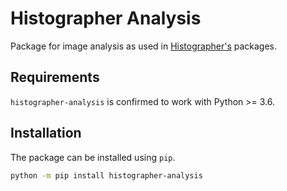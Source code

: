 # Histographer Analysis
Package for image analysis as used in [Histographer's](https://github.com/histographer) packages.

## Requirements
`histographer-analysis` is confirmed to work with Python >= 3.6.

## Installation
The package can be installed using `pip`.
```sh
python -m pip install histographer-analysis
```
